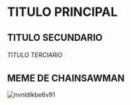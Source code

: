 #      TITULO PRINCIPAL 
##     TITULO SECUNDARIO
###### TITULO TERCIARIO




##   MEME DE CHAINSAWMAN 
![nvnldlkbe6v91](https://github.com/TitanNotSoGreat/MCD-UNISON-skills-communicate-using-markdown/assets/26212690/96ccb184-10ac-4e1b-a568-4de15dac050c)
